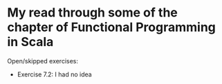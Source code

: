 # My read through some of the chapter of Functional Programming in Scala

Open/skipped exercises:
  - Exercise 7.2: I had no idea
